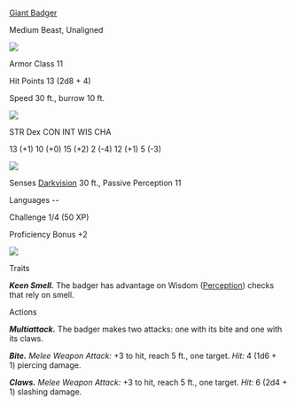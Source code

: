 [Giant Badger](https://www.dndbeyond.com/monsters/16874-giant-badger)

Medium Beast, Unaligned

![](https://www.dndbeyond.com/file-attachments/0/579/stat-block-header-bar.svg)

Armor Class 11

Hit Points 13 (2d8 + 4)

Speed 30 ft., burrow 10 ft.

![](https://www.dndbeyond.com/file-attachments/0/579/stat-block-header-bar.svg)

STR          Dex            CON        INT      WIS          CHA

13 (+1)     10 (+0)       15 (+2)    2 (-4)   12 (+1)    5 (-3)


![](https://www.dndbeyond.com/file-attachments/0/579/stat-block-header-bar.svg)

Senses [Darkvision](https://www.dndbeyond.com/sources/dnd/free-rules/rules-glossary#Darkvision) 30 ft., Passive Perception 11

Languages --

Challenge 1/4 (50 XP)

Proficiency Bonus +2

![](https://www.dndbeyond.com/file-attachments/0/579/stat-block-header-bar.svg)

Traits

_**Keen Smell.**_ The badger has advantage on Wisdom ([Perception](https://www.dndbeyond.com/sources/dnd/free-rules/playing-the-game#Skills)) checks that rely on smell.

Actions

_**Multiattack.**_ The badger makes two attacks: one with its bite and one with its claws.

_**Bite.** Melee Weapon Attack:_ +3 to hit, reach 5 ft., one target. _Hit:_ 4 (1d6 + 1) piercing damage.

_**Claws.** Melee Weapon Attack:_ +3 to hit, reach 5 ft., one target. _Hit:_ 6 (2d4 + 1) slashing damage.
